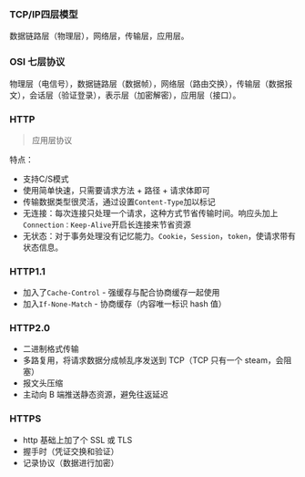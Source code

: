 ### TCP/IP四层模型

数据链路层（物理层），网络层，传输层，应用层。

### OSI 七层协议

物理层（电信号），数据链路层（数据帧），网络层（路由交换），传输层（数据报文），会话层（验证登录），表示层（加密解密），应用层（接口）。

### HTTP

> 应用层协议

特点：

- 支持C/S模式
- 使用简单快速，只需要请求方法 + 路径 + 请求体即可
- 传输数据类型很灵活，通过设置`Content-Type`加以标记
- 无连接：每次连接只处理一个请求，这种方式节省传输时间。响应头加上`Connection：Keep-Alive`开启长连接来节省资源
- 无状态：对于事务处理没有记忆能力。`Cookie`，`Session`，`token`，使请求带有状态信息。

### HTTP1.1

- 加入了`Cache-Control` - 强缓存与配合协商缓存一起使用
- 加入`If-None-Match` - 协商缓存（内容唯一标识 hash 值）

### HTTP2.0

- 二进制格式传输
- 多路复用，将请求数据分成帧乱序发送到 TCP（TCP 只有一个 steam，会阻塞）
- 报文头压缩
- 主动向 B 端推送静态资源，避免往返延迟

### HTTPS

- http 基础上加了个 SSL 或 TLS
- 握手时（凭证交换和验证）
- 记录协议（数据进行加密）